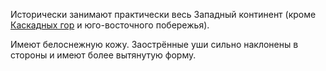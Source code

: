 Исторически занимают практически весь Западный континент (кроме [Каскадных гор](Каскадные%20горы) и юго-восточного побережья).

Имеют белоснежную кожу. Заострённые уши сильно наклонены в стороны и имеют более вытянутую форму.